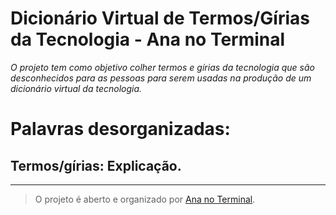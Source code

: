 # **Dicionário Virtual de Termos/Gírias da Tecnologia - Ana no Terminal**



*O projeto tem como objetivo colher termos e gírias da tecnologia que são desconhecidos para as pessoas para serem usadas na produção de um dicionário virtual da tecnologia.*

# Palavras desorganizadas:
## Termos/gírias: Explicação.



----------

> O projeto é aberto e organizado por [Ana no
> Terminal](https://www.facebook.com/ananoterminal).
